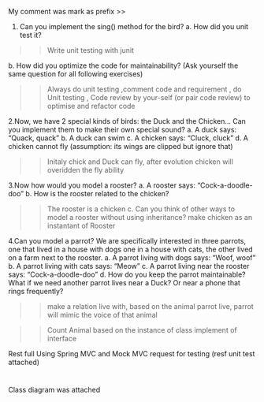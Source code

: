 My comment was mark as prefix >>

1. Can you implement the sing() method for the bird?
a. How did you unit test it?
>>Write unit testing with junit

b. How did you optimize the code for maintainability?
(Ask yourself the same question for all following exercises)
>>Always do unit testing
>>,comment code and requirement
>>, do Unit testing
>>, Code review by your-self (or pair code review) to optimise and refactor code



2.Now, we have 2 special kinds of birds: the Duck and the Chicken... Can you
implement them to make their own special sound?
a. A duck says: “Quack, quack”
b. A duck can swim
c. A chicken says: “Cluck, cluck”
d. A chicken cannot fly (assumption: its wings are clipped but ignore that)
>>Initaly chick and Duck can fly, after evolution chicken will overidden the fly ability

3.Now how would you model a rooster?
a. A rooster says: “Cock-a-doodle-doo”
b. How is the rooster related to the chicken?
>>The rooster is a chicken
c. Can you think of other ways to model a rooster without using inheritance?
>>make chicken as an instantant of Rooster


4.Can you model a parrot? We are specifically interested in three parrots, one that
lived in a house with dogs one in a house with cats, the other lived on a farm next to
the rooster.
a. A parrot living with dogs says: “Woof, woof”
b. A parrot living with cats says: “Meow”
c. A parrot living near the rooster says: “Cock-a-doodle-doo”
d. How do you keep the parrot maintainable? What if we need another parrot
lives near a Duck? Or near a phone that rings frequently?
>>make a relation live with, based on the animal parrot live, parrot will mimic the voice of that animal


>>Count Animal based on the instance of  class implement of interface


Rest full
Using Spring MVC and Mock MVC request for testing (resf unit test attached)

#
Class diagram was attached
